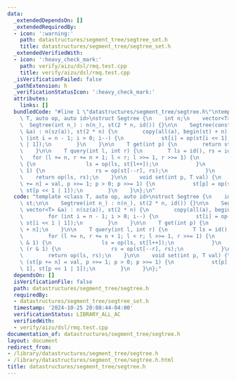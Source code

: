 ```yaml
---
data:
  _extendedDependsOn: []
  _extendedRequiredBy:
  - icon: ':warning:'
    path: datastructures/segment_tree/segtree_set.h
    title: datastructures/segment_tree/segtree_set.h
  _extendedVerifiedWith:
  - icon: ':heavy_check_mark:'
    path: verify/aizu/dsl/rmq.test.cpp
    title: verify/aizu/dsl/rmq.test.cpp
  _isVerificationFailed: false
  _pathExtension: h
  _verificationStatusIcon: ':heavy_check_mark:'
  attributes:
    links: []
  bundledCode: "#line 1 \"datastructures/segment_tree/segtree.h\"\ntemplate <class\
    \ T, auto op, auto id>\nstruct Segtree {\n    int n;\n    vector<T> st;\n\n  \
    \  Segtree(int n_) : n(n_), st(2 * n, id()) {}\n\n    Segtree(const vector<T>\
    \ &a) : n(sz(a)), st(2 * n) {\n        copy(all(a), begin(st) + n);\n        for\
    \ (int i = n - 1; i > 0; i--) {\n            st[i] = op(st[i << 1], st[i << 1\
    \ | 1]);\n        }\n    }\n\n    T get(int p) {\n        return st[p + n];\n\
    \    }\n\n    T query(int l, int r) {\n        T ls = id(), rs = id();\n     \
    \   for (l += n, r += n + 1; l < r; l >>= 1, r >>= 1) {\n            if (l & 1)\
    \ {\n                ls = op(ls, st[l++]);\n            }\n            if (r &\
    \ 1) {\n                rs = op(st[--r], rs);\n            }\n        }\n    \
    \    return op(ls, rs);\n    }\n\n    void set(int p, T val) {\n        for (st[p\
    \ += n] = val, p >>= 1; p > 0; p >>= 1) {\n            st[p] = op(st[p << 1],\
    \ st[p << 1 | 1]);\n        }\n    }\n};\n"
  code: "template <class T, auto op, auto id>\nstruct Segtree {\n    int n;\n    vector<T>\
    \ st;\n\n    Segtree(int n_) : n(n_), st(2 * n, id()) {}\n\n    Segtree(const\
    \ vector<T> &a) : n(sz(a)), st(2 * n) {\n        copy(all(a), begin(st) + n);\n\
    \        for (int i = n - 1; i > 0; i--) {\n            st[i] = op(st[i << 1],\
    \ st[i << 1 | 1]);\n        }\n    }\n\n    T get(int p) {\n        return st[p\
    \ + n];\n    }\n\n    T query(int l, int r) {\n        T ls = id(), rs = id();\n\
    \        for (l += n, r += n + 1; l < r; l >>= 1, r >>= 1) {\n            if (l\
    \ & 1) {\n                ls = op(ls, st[l++]);\n            }\n            if\
    \ (r & 1) {\n                rs = op(st[--r], rs);\n            }\n        }\n\
    \        return op(ls, rs);\n    }\n\n    void set(int p, T val) {\n        for\
    \ (st[p += n] = val, p >>= 1; p > 0; p >>= 1) {\n            st[p] = op(st[p <<\
    \ 1], st[p << 1 | 1]);\n        }\n    }\n};"
  dependsOn: []
  isVerificationFile: false
  path: datastructures/segment_tree/segtree.h
  requiredBy:
  - datastructures/segment_tree/segtree_set.h
  timestamp: '2024-10-25 20:08:44-04:00'
  verificationStatus: LIBRARY_ALL_AC
  verifiedWith:
  - verify/aizu/dsl/rmq.test.cpp
documentation_of: datastructures/segment_tree/segtree.h
layout: document
redirect_from:
- /library/datastructures/segment_tree/segtree.h
- /library/datastructures/segment_tree/segtree.h.html
title: datastructures/segment_tree/segtree.h
---
```

